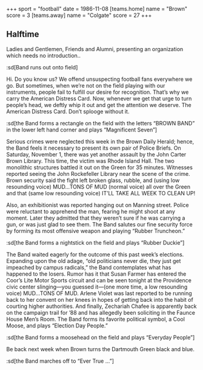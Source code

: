 +++
sport = "football"
date = 1986-11-08
[teams.home]
name = "Brown"
score = 3
[teams.away]
name = "Colgate"
score = 27
+++

## Halftime

Ladies and Gentlemen, Friends and Alumni, presenting an organization which needs no introduction..

:sd[Band runs out onto field]

Hi. Do you know us? We offend unsuspecting football fans everywhere we go. But sometimes, when we’re not on the field playing with our instruments, people fail to fulfill our desire for recognition. That’s why we carry the American Distress Card. Now, whenever we get that urge to turn people’s head, we deftly whip it out and get the attention we deserve. The American Distress Card. Don’t splooge without it.

:sd[the Band forms a rectangle on the field with the letters “BROWN BAND” in the lower left hand corner and plays “Magnificent Seven”]

Serious crimes were neglected this week in the Brown Daily Herald; hence, the Band feels it necessary to present its own pair of Police Briefs. On Saturday, November 1, there was yet another assault by the John Carter Brown Library. This time, the victim was Rhode Island Hall. The two monolithic structures battled it out on the Green for 35 minutes. Witnesses reported seeing the John Rockefeller Library near the scene of the crime. Brown security said the fight left broken glass, rubble, and (using low resounding voice) MUD...TONS OF MUD (normal voice) all over the Green and that (same low resounding voice) IT’LL TAKE ALL WEEK TO CLEAN UP!

Also, an exhibitionist was reported hanging out on Manning street. Police were reluctant to apprehend the man, fearing he might shoot at any moment. Later they admitted that they weren’t sure if he was carrying a gun, or was just glad to see them. The Band salutes our fine security force by forming its most offensive weapon and playing “Rubber Truncheon.”

:sd[the Band forms a nightstick on the field and plays “Rubber Duckie”]

The Band waited eagerly for the outcome of this past week’s elections. Expanding upon the old adage, “old politicians never die, they just get impeached by campus radicals,” the Band contemplates what has happened to the losers. Rumor has it that Susan Farmer has entered the Coor’s Lite Motor Sports circuit and can be seen tonight at the Providence civic center slinging—you guessed it—(one more time, a low resounding voice) MUD...TONS OF MUD. Arlene Violet was last reported to be running back to her convent on her knees in hopes of getting back into the habit of courting higher authorities. And finally, Zechariah Chafee is apparently back on the campaign trail for ’88 and has allegedly been soliciting in the Faunce House Men’s Room. The Band forms its favorite political symbol, a Cool Moose, and plays “Election Day People.”

:sd[the Band forms a moosehead on the field and plays “Everyday People”]

Be back next week when Brown turns the Dartmouth Green black and blue.

:sd[the Band marches off to “Ever True ...”]
